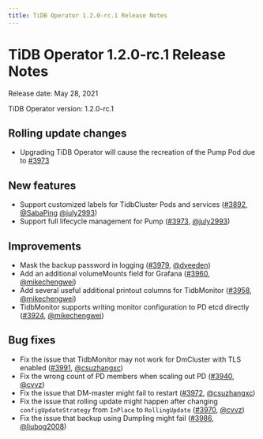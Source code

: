 ```yaml
---
title: TiDB Operator 1.2.0-rc.1 Release Notes
---
```


# TiDB Operator 1.2.0-rc.1 Release Notes

Release date: May 28, 2021

TiDB Operator version: 1.2.0-rc.1

## Rolling update changes

- Upgrading TiDB Operator will cause the recreation of the Pump Pod due to [#3973](https://github.com/pingcap/tidb-operator/pull/3973)

## New features

- Support customized labels for TidbCluster Pods and services ([#3892](https://github.com/pingcap/tidb-operator/pull/3892), [@SabaPing](https://github.com/SabaPing) [@july2993](https://github.com/july2993))
- Support full lifecycle management for Pump ([#3973](https://github.com/pingcap/tidb-operator/pull/3973), [@july2993](https://github.com/july2993))

## Improvements

- Mask the backup password in logging ([#3979](https://github.com/pingcap/tidb-operator/pull/3979), [@dveeden](https://github.com/dveeden))
- Add an additional volumeMounts field for Grafana ([#3960](https://github.com/pingcap/tidb-operator/pull/3960), [@mikechengwei](https://github.com/mikechengwei))
- Add several useful additional printout columns for TidbMonitor ([#3958](https://github.com/pingcap/tidb-operator/pull/3958), [@mikechengwei](https://github.com/mikechengwei))
- TidbMonitor supports writing monitor configuration to PD etcd directly ([#3924](https://github.com/pingcap/tidb-operator/pull/3924), [@mikechengwei](https://github.com/mikechengwei))

## Bug fixes

- Fix the issue that TidbMonitor may not work for DmCluster with TLS enabled ([#3991](https://github.com/pingcap/tidb-operator/pull/3991), [@csuzhangxc](https://github.com/csuzhangxc))
- Fix the wrong count of PD members when scaling out PD ([#3940](https://github.com/pingcap/tidb-operator/pull/3940), [@cvvz](https://github.com/cvvz))
- Fix the issue that DM-master might fail to restart ([#3972](https://github.com/pingcap/tidb-operator/pull/3972), [@csuzhangxc](https://github.com/csuzhangxc))
- Fix the issue that rolling update might happen after changing `configUpdateStrategy` from `InPlace` to `RollingUpdate` ([#3970](https://github.com/pingcap/tidb-operator/pull/3970), [@cvvz](https://github.com/cvvz))
- Fix the issue that backup using Dumpling might fail ([#3986](https://github.com/pingcap/tidb-operator/pull/3986), [@liubog2008](https://github.com/liubog2008))
